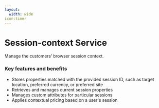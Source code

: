 ```yaml
---
layout:
  width: wide
icon:timer
---
```


# Session-context Service

Manage the customers' browser session context.

### Key features and benefits

* Stores properties matched with the provided session ID, such as target location, preferred currency, or preferred site
* Retrieves and manages current session properties
* Manages custom attributes for particular sessions
* Applies contextual pricing based on a user's session
